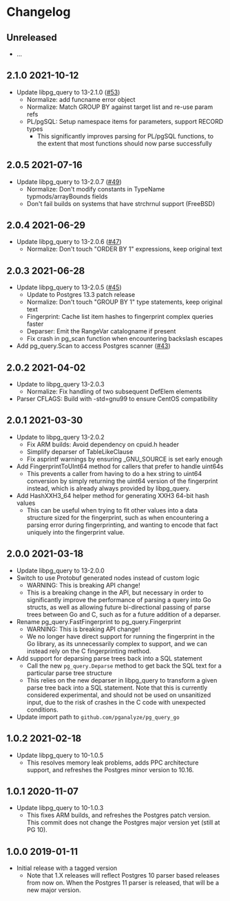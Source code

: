 # Changelog

## Unreleased

* ...


## 2.1.0      2021-10-12

* Update libpg_query to 13-2.1.0 ([#53](https://github.com/pganalyze/pg_query_go/pull/53))
  - Normalize: add funcname error object
  - Normalize: Match GROUP BY against target list and re-use param refs
  - PL/pgSQL: Setup namespace items for parameters, support RECORD types
    - This significantly improves parsing for PL/pgSQL functions, to the
      extent that most functions should now parse successfully


## 2.0.5      2021-07-16

* Update libpg_query to 13-2.0.7 ([#49](https://github.com/pganalyze/pg_query_go/pull/49))
  - Normalize: Don't modify constants in TypeName typmods/arrayBounds fields
  - Don't fail builds on systems that have strchrnul support (FreeBSD)


## 2.0.4      2021-06-29

* Update libpg_query to 13-2.0.6 ([#47](https://github.com/pganalyze/pg_query_go/pull/47))
  - Normalize: Don't touch "ORDER BY 1" expressions, keep original text


## 2.0.3      2021-06-28

* Update libpg_query to 13-2.0.5 ([#45](https://github.com/pganalyze/pg_query_go/pull/45))
  - Update to Postgres 13.3 patch release
  - Normalize: Don't touch "GROUP BY 1" type statements, keep original text
  - Fingerprint: Cache list item hashes to fingerprint complex queries faster
  - Deparser: Emit the RangeVar catalogname if present
  - Fix crash in pg_scan function when encountering backslash escapes
* Add pg_query.Scan to access Postgres scanner ([#43](https://github.com/pganalyze/pg_query_go/pull/43))


## 2.0.2      2021-04-02

* Update to libpg_query 13-2.0.3
  - Normalize: Fix handling of two subsequent DefElem elements
* Parser CFLAGS: Build with -std=gnu99 to ensure CentOS compatibility


## 2.0.1      2021-03-30

* Update to libpg_query 13-2.0.2
  - Fix ARM builds: Avoid dependency on cpuid.h header
  - Simplify deparser of TableLikeClause
  - Fix asprintf warnings by ensuring _GNU_SOURCE is set early enough
* Add FingerprintToUInt64 method for callers that prefer to handle uint64s
  - This prevents a caller from having to do a hex string to uint64 conversion
    by simply returning the uint64 version of the fingerprint instead, which
    is already always provided by libpg_query.
* Add HashXXH3_64 helper method for generating XXH3 64-bit hash values
  - This can be useful when trying to fit other values into a data structure
    sized for the fingerprint, such as when encountering a parsing error
    during fingerprinting, and wanting to encode that fact uniquely into
    the fingerprint value.


## 2.0.0      2021-03-18

* Update libpg_query to 13-2.0.0
* Switch to use Protobuf generated nodes instead of custom logic
  - WARNING: This is breaking API change!
  - This is a breaking change in the API, but necessary in order to
    significantly improve the performance of parsing a query into Go structs,
    as well as allowing future bi-directional passing of parse trees between
    Go and C, such as for a future addition of a deparser.
* Rename pg_query.FastFingerprint to pg_query.Fingerprint
  - WARNING: This is breaking API change!
  - We no longer have direct support for running the fingerprint in the Go
    library, as its unnecessarily complex to support, and we can instead
    rely on the C fingerprinting method.
* Add support for deparsing parse trees back into a SQL statement
  - Call the new `pg_query.Deparse` method to get back the SQL text for
    a particular parse tree structure
  - This relies on the new deparser in libpg_query to transform a given parse
    tree back into a SQL statement. Note that this is currently considered
    experimental, and should not be used on unsanitized input, due to the risk
    of crashes in the C code with unexpected conditions.
* Update import path to `github.com/pganalyze/pg_query_go`


## 1.0.2      2021-02-18

* Update libpg_query to 10-1.0.5
  - This resolves memory leak problems, adds PPC architecture support,
    and refreshes the Postgres minor version to 10.16.


## 1.0.1      2020-11-07

* Update libpg_query to 10-1.0.3
  - This fixes ARM builds, and refreshes the Postgres patch version. This
    commit does not change the Postgres major version yet (still at PG 10).


## 1.0.0      2019-01-11

* Initial release with a tagged version
  - Note that 1.X releases will reflect Postgres 10 parser based releases from
    now on. When the Postgres 11 parser is released, that will be a new major
    version.
